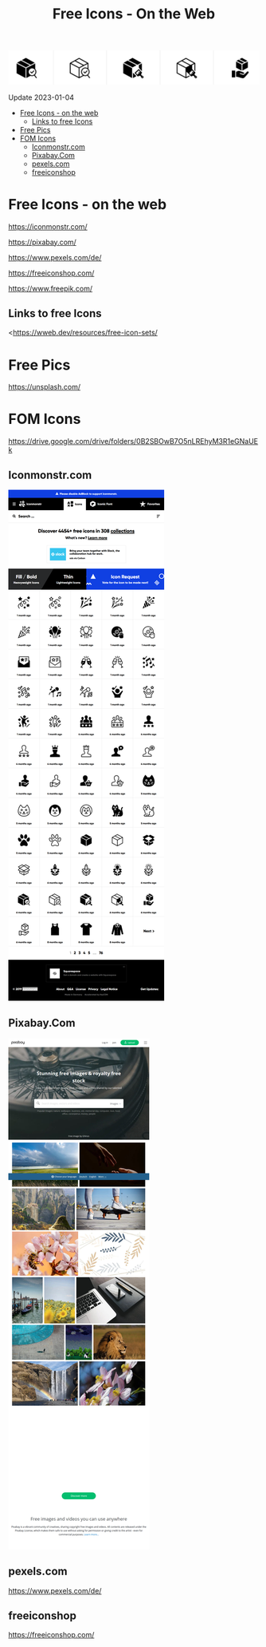 ﻿---
layout: post
title: Free Icons - On the Web  
categories: [Icons]
tags: [Icons, Free]
--- 

![FreeIcons](../pic/free-icons-on-the-web-iconmonstr-crop.png)

Update 2023-01-04 

- [Free Icons - on the web](#free-icons---on-the-web)
  - [Links to free Icons](#links-to-free-icons)
- [Free Pics](#free-pics)
- [FOM Icons](#fom-icons)
  - [Iconmonstr.com](#iconmonstrcom)
  - [Pixabay.Com](#pixabaycom)
  - [pexels.com](#pexelscom)
  - [freeiconshop](#freeiconshop)

# Free Icons - on the web

<https://iconmonstr.com/>

<https://pixabay.com/>

<https://www.pexels.com/de/>

<https://freeiconshop.com/>

<https://www.freepik.com/>

## Links to free Icons

<https://wweb.dev/resources/free-icon-sets/

# Free Pics 

<https://unsplash.com/>

# FOM Icons 

<https://drive.google.com/drive/folders/0B2SBOwB7O5nLREhyM3R1eGNaUEk>

## Iconmonstr.com

![Screenshot](../pic/free-icons-on-the-web-iconmonstr.png)

## Pixabay.Com

![2020 05 29 Pixabay.Com](../pic/2020-05-29-pixabay.com.png)

## pexels.com
https://www.pexels.com/de/

## freeiconshop
https://freeiconshop.com/